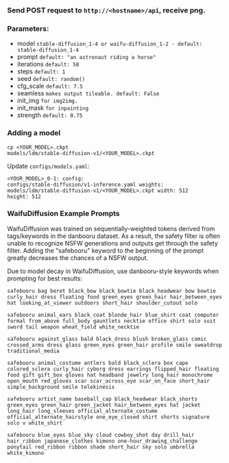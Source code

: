 <h3>Send POST request to <code>http://&lthostname&gt;/api</code>, receive png.</h3>

<h3>Parameters:</h3>
<ul>
  <li>
    model <code>stable-diffusion_1-4 or waifu-diffusion_1-2 - default: stable-diffusion_1-4</code>
  </li>
  <li>
    prompt <code>default: "an astronaut riding a horse"</code>
  </li>
  <li>
    iterations <code>default: 50</code>
  </li>
  <li>
    steps <code>default: 1</code>
  </li>
  <li>
    seed <code>default: random()</code>
  </li>
  <li>
    cfg_scale <code>default: 7.5</code>
  </li>
  <li>
    seamless <code>makes output tileable. default: False</code>
  </li>
  <li>
    init_img  <code>for img2img.</code>
  </li>
  <li>
    init_mask <code>for inpainting</code>
  </li>
  <li>
    strength <code>default: 0.75</code>
  </li>
</ul>

<h3>Adding a model</h3>

<code>cp &lt;YOUR_MODEL&gt;.ckpt models/ldm/stable-diffusion-v1/&lt;YOUR_MODEL&gt;.ckpt</code>

Update <code>configs/models.yaml</code>:<br>
<code>
&lt;YOUR_MODEL&gt;_0-1:
    config: configs/stable-diffusion/v1-inference.yaml
    weights: models/ldm/stable-diffusion-v1/&lt;YOUR_MODEL&gt;.ckpt
    width: 512
    height: 512
</code>

<h3>WaifuDiffusion Example Prompts</h3>

WaifuDiffusion was trained on sequentially-weighted tokens derived from tags/keywords in the danbooru dataset. As a result, the safety filter is often unable to recognize NSFW generations and outputs get through the safety filter. Adding the "safebooru" keyword to the beginning of the prompt greatly decreases the chances of a NSFW output.

Due to model decay in WaifuDiffusion, use danbooru-style keywords when prompting for best results:

````safebooru bag beret black_bow black_bowtie black_headwear bow bowtie curly_hair dress floating food green_eyes green_hair hair_between_eyes hat looking_at_viewer outdoors short_hair shoulder_cutout solo````

````safebooru animal_ears black_coat blonde_hair blue_shirt coat computer formal from_above full_body gauntlets necktie office shirt solo suit sword tail weapon wheat_field white_necktie````

````safebooru against_glass bald black_dress blush broken_glass comic crossed_arms dress glass green_eyes green_hair profile smile sweatdrop traditional_media````

````safebooru animal_costume antlers bald black_sclera box cape colored_sclera curly_hair cyborg dress earrings flipped_hair floating food gift gift_box gloves hat headband jewelry long_hair monochrome open_mouth red_gloves scar scar_across_eye scar_on_face short_hair simple_background smile telekinesis````

````safebooru artist_name baseball_cap black_headwear black_shorts green_eyes green_hair green_jacket hair_between_eyes hat jacket long_hair long_sleeves official_alternate_costume official_alternate_hairstyle one_eye_closed shirt shorts signature solo v white_shirt````

````safebooru blue_eyes blue_sky cloud cowboy_shot day drill_hair hair_ribbon japanese_clothes kimono one-hour_drawing_challenge ponytail red_ribbon ribbon shade short_hair sky solo umbrella white_kimono````